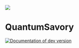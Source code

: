 <img src="https://github.com/Krastanov/QuantumSavory.jl/raw/master/docs/src/assets/logo.png" style="max-width:100px">

# QuantumSavory

[![Documentation of dev version](https://img.shields.io/badge/docs-dev-blue.svg)](https://krastanov.github.io/QuantumSavory.jl/dev)
